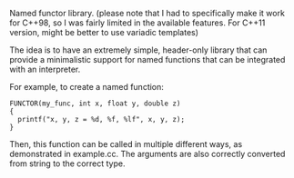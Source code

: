 Named functor library. (please note that I had to specifically make it work for C++98, so I was fairly limited in the available features. For C++11 version, might be better to use variadic templates)

The idea is to have an extremely simple, header-only library that can provide a
minimalistic support for named functions that can be integrated with an interpreter.

For example, to create a named function:
```
FUNCTOR(my_func, int x, float y, double z)
{
  printf("x, y, z = %d, %f, %lf", x, y, z);
}
```

Then, this function can be called in multiple different ways, as demonstrated in example.cc.
The arguments are also correctly converted from string to the correct type.

